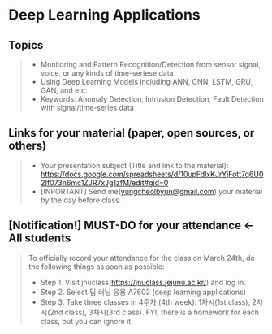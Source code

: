# Deep Learning Applications

## Topics
> * Monitoring and Pattern Recognition/Detection from sensor signal, voice, or any kinds of time-seriese data
> * Using Deep Learning Models including ANN, CNN, LSTM, GRU, GAN, and etc.
> * Keywords: Anomaly Detection, Intrusion Detection, Fault Detection with signal/time-series data 

## Links for your material (paper, open sources, or others)
> * Your presentation subject (Title and link to the material): https://docs.google.com/spreadsheets/d/10upFdlxKJrYjFott7q6U02If073n6mc1ZJR7xJg1zfM/edit#gid=0
> * [INPORTANT] Send me(yungcheolbyun@gmail.com) your material by the day before class.

## [Notification!] MUST-DO for your attendance <- All students

> To officially record your attendance for the class on March 24th, do the following things as soon as possible:
>* Step 1. Visit jnuclass(https://jnuclass.jejunu.ac.kr/) and log in.
>* Step 2. Select 딥 러닝 응용 A7602 (deep learning applications) 
>* Step 3. Take three classes in 4주차 (4th week): 1차시(1st class), 2차시(2nd class), 3차시(3rd class). 
FYI, there is a homework for each class, but you can ignore it. 

